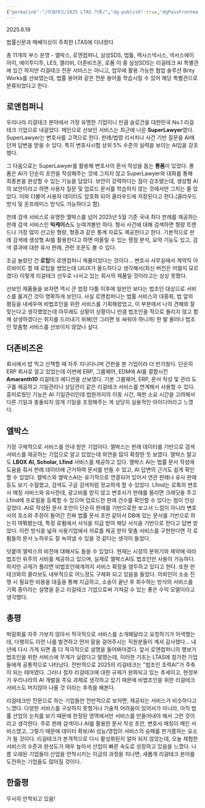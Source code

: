```yaml
---
{"permalink":"/리걸테크/2025 LTAS 기록/","dg-publish":true,"dgPassFrontmatter":true}
---
```


2025.6.19

법률신문과 메쎄이상이 주최한 LTAS에 다녀왔다

총 11개의 부스 운영 - 엘박스, 로앤컴퍼니, 삼성SDS, 법틀, 렉시스넥시스, 넥서스에이아이, 에이투디투, LES, 앨리비, 더존비즈온, 로폼
이 중 삼성SDS는 리걸테크 AI 특별관에 있긴 하지만 리걸테크 전문 서비스는 아니고, 업무에 활용 가능한 협업 솔루션 Brity Works를 선보였는데, 법률 용어와 같은 전문 용어를 학습시킬 수 있어 해당 특별관으로 분류되었다고 한다.

## 로앤컴퍼니
우리나라 리걸테크 분야에서 가장 유명한 기업이니 만큼 슬로건을 대한민국 No.1 리걸테크 기업으로 내걸었다. 메인으로 선보인 서비스는 최근에 나온 **SuperLawyer**였다. SuperLawyer는 변호사를 고객으로 한다. 판례/법령 리서치나 사건 기반 질문을 AI에 던져 답변을 받을 수 있다. 특히 변호사시험 상위 5% 수준의 실력을 보이는 AI임을 강조했다.

그 다음으로는 SuperLawyer를 활용해 변호사의 문서 작성을 돕는 **롱폼**이 있었다. 롱폼은 AI가 단순히 초안을 작성해주는 것에 그치지 않고 SuperLawyer와 대화를 통해 최종본을 완성할 수 있는 기능을 담았다. 보안이 강력하다는 점이 강조됐는데, 생성형 AI의 보안이라고 하면 사용자 질문 및 업로드 문서를 학습하지 않는 것에서만 그치는 줄 았았다. 이와 더불어 사용자 데이터도 암호화 되어 클라우드에 저장된다고 한다.(클라우드 방식 및 온프레미스 방식도 가능하다고 함). 

판례 검색 서비스로 유명한 엘박스를 넘어 2025년 5월 기준 국내 최다 판례를 제공하는 판례 검색 서비스인 **빅케이스**도 눈여겨볼만 하다. 형사 사건에 대해 검색하면 형량 트렌드나 가장 많이 선고된 형량, 형종과 같은 통계 자료도 제공한다고 한다. 기본적으로 판례 검색에 생성형 AI를 활용한다고 하면 떠올릴 수 있는 쟁점 분석, 요약 기능도 있고, 검색 결과에 대한 유사 판례, 관련 조문도 볼 수 있다.

조금 놀랐던 건 **로탑**이 로앤컴퍼니 제품이었다는 것이다... 변호사 사무실에서 계약직 아르바이트 할 때 로탑을 썼었는데 UIUX가 올드하다고 생각해서(최신 버전은 어떨지 모르겠다) 이렇게 리걸테크 선두로 나서고 있는 회사의 제품일 것이라고는 상상 못했다.

선보인 제품들을 보자면 역시 큰 법정 다툼 이후에 일반인 보다는 법조인 대상으로 서비스를 옮겨간 것이 명확하게 보인다. 사실 로앤컴퍼니는 법률 서비스의 대중화, 법 앞의 평등을 내세우며 비법조인을 위한 서비스를 기획해왔었고, 이 부분에서 나의 견해와 잘 맞는다고 생각했었는데 아무래도 상황이 상황이니 만큼 법조인을 적으로 돌리지 않고 함께 상생하겠다는 취지를 드러내기 위해(안 그러면 또 싸워야 하니까) 한 발 물러나 법조인 맞춤형 서비스를 선보이지 않았나 싶다.

## 더존비즈온
회사에서 밥 먹고 산책할 때 자주 지나다니며 간판을 본 기업이라 더 반가웠다. 단순히 ERP 회사로 알고 있었는데 이번에 ERP, 그룹웨어, EDM에 AI를 결합시킨 **Amaranth10** 리걸테크 에디션을 선보였다. 기본 그룹웨어, ERP, 문서 작성 및 관리 도구를 제공하고 기일관리나 상담관리 같은 리걸테크 서비스를 연계해서 사용할 수 있다. 흥미로웠던 기능은 AI 기일관리인데 법원까지의 이동 시간, 재판 소요 시간을 고려해서 다른 기일과 충돌되지 않게 기일을 조정해주는 게 상당히 실용적인 아이디어라고 느꼈다.

## 엘박스
가장 구체적으로 서비스를 안내 받은 기업이다. 엘박스는 판례 데이터를 기반으로 검색 서비스를 제공하는 기업으로 알고 있었는데 외연을 많이 확장한 듯 보였다. 엘박스 말고도 **LBOX AI, Scholar, Lfind** 서비스를 제공하고 있다. 엘박스 AI는 법률 문서 작성에 도움을 줘서 판례 데이터에 근거하여 문서를 만들 수 있고, AI 답변의 근거도 쉽게 확인할 수 있었다. 엘박스와 엘박스AI는 유기적으로 연결되어 있어서 연관 판례나 유사 판례 등도 보기 수월했고, 검색도 구글 검색처럼 정교하게 할 수 있었다. Lfind는 로톡의 변호사 매칭 서비스와 유사한데, 광고비를 받지 않고 변호사가 판례를 올리면 크레딧을 주고 Lfind에 프로필을 등록할 수 있으며 업로드한 판례 건수를 확인할 수 있다는 점이 인상깊었다. AI로 작성된 문서 초안이 단순히 판례를 기반으로한 보고서 느낌이 아니라 변호사의 호소와 주장이 들어간 진짜 법률 문서 초안 같아서 DB에 있는 문서를 기반으로 하는지 여쭤봤는데, 특정 로펌에서 서식을 지급 받아 해당 서식을 기반으로 한다고 답변 받았다. 이런 방식을 넓혀 사용기업에서 자료를 제공 받아 맞춤 서비스를 구현한다면 각 로펌들의 문서 노하우도 잘 녹여낼 수 있을 것 같다는 생각이 들었다.

덧붙여 엘박스의 비전에 대해서도 들을 수 있었다. 현재는 시장의 분위기와 제약에 따라 법조인 위주의 서비를 제공하고 있으며, 실제로 엘박스AI도 법조인만 사용이 가능하다. 하지만 규제가 풀리면 비법조인에게까지 서비스 확장을 염두하고 있다고 한다. 또한 핀테크와의 콜라보도 내부적으로 어느정도 구체화 되고 있음을 들었다. 의뢰인이 소송 진행 시 필요한 비용을 대출을 통해 지급하고, 소송이 끝난 후 회수하는 방식의 서비스를 기획 중이라는 설명을 듣고 리걸테크 기업으로써 가져갈 수 있는 좋은 수익 모델이라고 생각했다.

## 총평
박람회를 자주 가보지 않아서 적극적으로 서비스를 소개해달라고 요청하기가 어색했는데, 다행히도 이런 나를 발견하고 먼저 말을 걸어주시는 직원분들이 계셔 감사했다... 내년에 다시 가게 되면 좀 더 적극적으로 설명을 들어봐야겠다. 앞서 로앤컴퍼니의 행보가 법조인을 위한 서비스에 무게가 실렸다고 말했는데, 이러한 기조는 LTAS에 참가한 기업들에게 공통적으로 나타났다. 전반적으로 2025의 리걸테크는 "법조인 조력AI"가 주축이 되는 테마였다. 그러나 점차 리걸테크에 대한 규제가 완화되고 있는 추세이고, 현정부가 우리나라의 AI 개발을 주요 과제로 생각하고 있기 때문에 비법조인을 위한 리걸테크 서비스도 머지않아 나올 것 이라는 추측을 해본다.

리걸테크만 전문으로 하는 기업들만 전반적으로 보자면, 제공되는 서비스가 비슷하다고 느꼈다. 다양한 서비스를 구상하지 못했거나 기술적 어려움이 있어서가 아니라, 아직 법률 산업의 눈치를 보기 때문에 한정된 영역에서만 서비스를 만들어내야 해서 그런 것이라고 생각한다. 주로 판례 검색이나 AI를 활용한 문서 작성 초안, 변호사 매칭이 메인 서비스였고, 그렇기 때문에 데이터 확보/AI 성능/영업이 서비스의 승패를 판가름하는 요소가 될 것이다. 리걸테크가 본격적으로 다시 활성화된지 얼마 되지 않았는데, 오늘 체험한 서비스의 수준과 완성도가 매우 높아서 산업이 빠른 속도로 성장하고 있음을 느꼈다. 나름 오래된 기업들이 산업을 안착시키는 지금의 과정을 지나면, 새롭게 리걸테크 분야를 도전하는 기업들도 많아질 것이다.

## 한줄평
무사히 안착되고 있음!